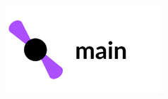 <div align="center">
  <a href="https://github.com/nebuleia/nebulei-feed">
    <img src="assets/Nebulei-Main.svg" alt="Logo" width="" height="200">
  </a>
</div>

